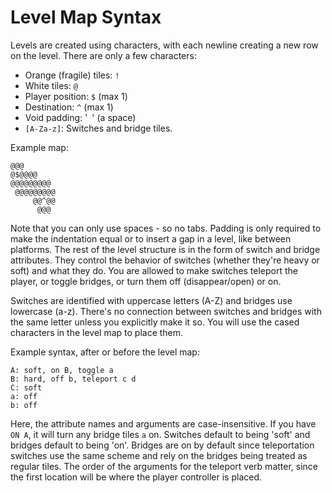 # Level Map Syntax
Levels are created using characters, with each newline creating a new row on the level.
There are only a few characters:
- Orange (fragile) tiles: `!`
- White tiles: `@`
- Player position: `$` (max 1)
- Destination: `^` (max 1)
- Void padding: '` `' (a space)
- `[A-Za-z]`: Switches and bridge tiles.

Example map:
```
@@@
@$@@@@
@@@@@@@@@
 @@@@@@@@@
     @@^@@
      @@@
```

Note that you can only use spaces - so no tabs. Padding is only required to make
the indentation equal or to insert a gap in a level, like between platforms.
The rest of the level structure is in the form of switch and bridge attributes.
They control the behavior of switches (whether they're heavy or soft) and what they do.
You are allowed to make switches teleport the player, or toggle bridges, or turn them off (disappear/open) or on.

Switches are identified with uppercase letters (A-Z) and bridges use lowercase (a-z).
There's no connection between switches and bridges with the same letter unless you explicitly make it so.
You will use the cased characters in the level map to place them.

Example syntax, after or before the level map:
```
A: soft, on B, toggle a
B: hard, off b, teleport c d
C: soft
a: off
b: off
```
Here, the attribute names and arguments are case-insensitive. If you have `ON A`, it will turn
any bridge tiles `a` on.
Switches default to being 'soft' and bridges default to being 'on'.
Bridges are on by default since teleportation switches use the same scheme
and rely on the bridges being treated as regular tiles.
The order of the arguments for the teleport verb matter, since the first location will be where the player controller is placed.